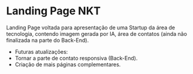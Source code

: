 # Landing Page NKT
Landing Page voltada para apresentação de uma Startup da área de tecnologia, contendo imagem gerada por IA, área de contatos (ainda não finalizada na parte do Back-End). 

- Futuras atualizações:
- Tornar a parte de contato responsiva (Back-End).
- Criação de mais páginas complementares.
